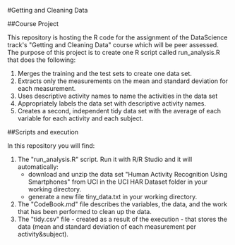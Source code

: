 #Getting and Cleaning Data

##Course Project

This repository is hosting the R code for the assignment of the DataScience track's "Getting and Cleaning Data" course which will be peer assessed. The purpose of this project is to create one R script called run_analysis.R that does the following:

  1. Merges the training and the test sets to create one data set.
  2. Extracts only the measurements on the mean and standard deviation for each measurement.
  3. Uses descriptive activity names to name the activities in the data set
  4. Appropriately labels the data set with descriptive activity names.
  5. Creates a second, independent tidy data set with the average of each variable for each activity and each subject.

##Scripts and execution

In this repository you will find:

  1. The "run_analysis.R" script. Run it with R/R Studio and it will automatically:
     - download and unzip the data set "Human Activity Recognition Using Smartphones" from UCI in the UCI HAR Dataset folder in your working directory. 
     - generate a new file tiny_data.txt in your working directory.
  2. The "CodeBook.md" file describes the variables, the data, and the work that has been performed to clean up the data.
  3. The "tidy.csv" file - created as a result of the execution - that stores the data (mean and standard deviation of
     each measurement per activity&subject).
